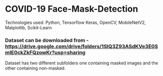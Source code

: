 # COVID-19 Face-Mask-Detection

Technologies used: Python, Tensorflow Keras, OpenCV, MobileNetV2, Matplotlib, Scikit-Learn

### Dataset can be downloaded from - https://drive.google.com/drive/folders/1SlQ3Z93ASdKVe3E0SmIE0ckZkFQzowKr?usp=sharing
Dataset has two different subfolders one containing masked images and the other containing non-masked.
